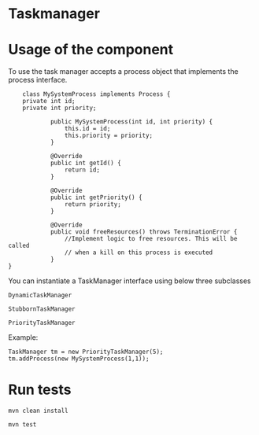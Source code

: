 # Taskmanager

# Usage of the component

To use the task manager accepts a process object that implements the process interface.

        class MySystemProcess implements Process {
        private int id;
        private int priority;

                public MySystemProcess(int id, int priority) {
                    this.id = id;
                    this.priority = priority;
                }

                @Override
                public int getId() {
                    return id;
                }

                @Override
                public int getPriority() {
                    return priority;
                }

                @Override
                public void freeResources() throws TerminationError {
                    //Implement logic to free resources. This will be called 
                    // when a kill on this process is executed
                }
    }


You can instantiate a TaskManager interface using below three subclasses

``DynamicTaskManager``

``StubbornTaskManager``

``PriorityTaskManager``

Example:


    TaskManager tm = new PriorityTaskManager(5);
    tm.addProcess(new MySystemProcess(1,1));


# Run tests

 ``mvn clean install``
 
 ``mvn test`` 
